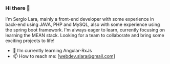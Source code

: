 ### Hi there 👋

I'm Sergio Lara, mainly a front-end developer with some experience in back-end using JAVA, PHP and MySQL, also with some experience using the spring boot framework. I'm always eager to learn, currently focusing on learning the MEAN stack.
Looking for a team to collaborate and bring some exciting projects to life! 

* 🌱 I’m currently learning Angular-RxJs
* 📫 How to reach me: [webdev.slara@gmail.com]
